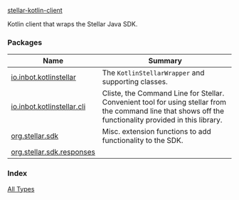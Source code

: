 [stellar-kotlin-client](./index.md)

Kotlin client that wraps the Stellar Java SDK.

### Packages

| Name | Summary |
|---|---|
| [io.inbot.kotlinstellar](io.inbot.kotlinstellar/index.md) | The `KotlinStellarWrapper` and supporting classes. |
| [io.inbot.kotlinstellar.cli](io.inbot.kotlinstellar.cli/index.md) | Cliste, the Command Line for Stellar. Convenient tool for using stellar from the command line that shows off the functionality provided in this library. |
| [org.stellar.sdk](org.stellar.sdk/index.md) | Misc. extension functions to add functionality to the SDK. |
| [org.stellar.sdk.responses](org.stellar.sdk.responses/index.md) |  |

### Index

[All Types](alltypes/index.md)